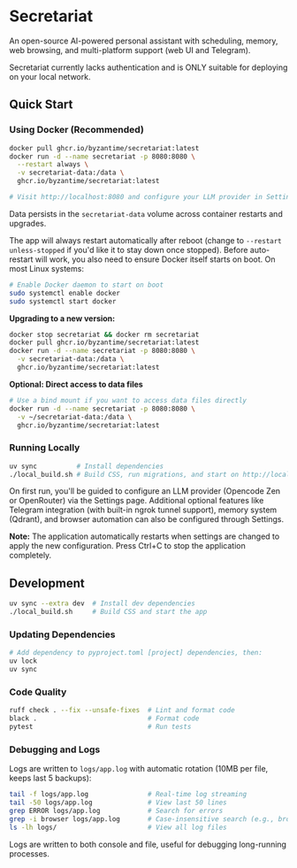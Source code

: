 # Secretariat

An open-source AI-powered personal assistant with scheduling, memory, web browsing, and multi-platform support (web UI and Telegram).

Secretariat currently lacks authentication and is ONLY suitable for deploying on your local network.

## Quick Start

### Using Docker (Recommended)

```bash
docker pull ghcr.io/byzantime/secretariat:latest
docker run -d --name secretariat -p 8080:8080 \
  --restart always \
  -v secretariat-data:/data \
  ghcr.io/byzantime/secretariat:latest

# Visit http://localhost:8080 and configure your LLM provider in Settings
```
Data persists in the `secretariat-data` volume across container restarts and upgrades.

The app will always restart automatically after reboot (change to `--restart unless-stopped` if you'd like it to stay down once stopped).  Before auto-restart will work, you also need to ensure Docker itself starts on boot. On most Linux systems:

```bash
# Enable Docker daemon to start on boot
sudo systemctl enable docker
sudo systemctl start docker
```

**Upgrading to a new version:**
```bash
docker stop secretariat && docker rm secretariat
docker pull ghcr.io/byzantime/secretariat:latest
docker run -d --name secretariat -p 8080:8080 \
  -v secretariat-data:/data \
  ghcr.io/byzantime/secretariat:latest
```

**Optional: Direct access to data files**
```bash
# Use a bind mount if you want to access data files directly
docker run -d --name secretariat -p 8080:8080 \
  -v ~/secretariat-data:/data \
  ghcr.io/byzantime/secretariat:latest
```

### Running Locally

```bash
uv sync          # Install dependencies
./local_build.sh # Build CSS, run migrations, and start on http://localhost:8080
```

On first run, you'll be guided to configure an LLM provider (Opencode Zen or OpenRouter) via the Settings page. Additional optional features like Telegram integration (with built-in ngrok tunnel support), memory system (Qdrant), and browser automation can also be configured through Settings.

**Note:** The application automatically restarts when settings are changed to apply the new configuration. Press Ctrl+C to stop the application completely.

## Development

```bash
uv sync --extra dev  # Install dev dependencies
./local_build.sh     # Build CSS and start the app
```

### Updating Dependencies

```bash
# Add dependency to pyproject.toml [project] dependencies, then:
uv lock
uv sync
```

### Code Quality

```bash
ruff check . --fix --unsafe-fixes  # Lint and format code
black .                            # Format code
pytest                             # Run tests
```

### Debugging and Logs

Logs are written to `logs/app.log` with automatic rotation (10MB per file, keeps last 5 backups):

```bash
tail -f logs/app.log               # Real-time log streaming
tail -50 logs/app.log              # View last 50 lines
grep ERROR logs/app.log            # Search for errors
grep -i browser logs/app.log       # Case-insensitive search (e.g., browser-use issues)
ls -lh logs/                       # View all log files
```

Logs are written to both console and file, useful for debugging long-running processes.
